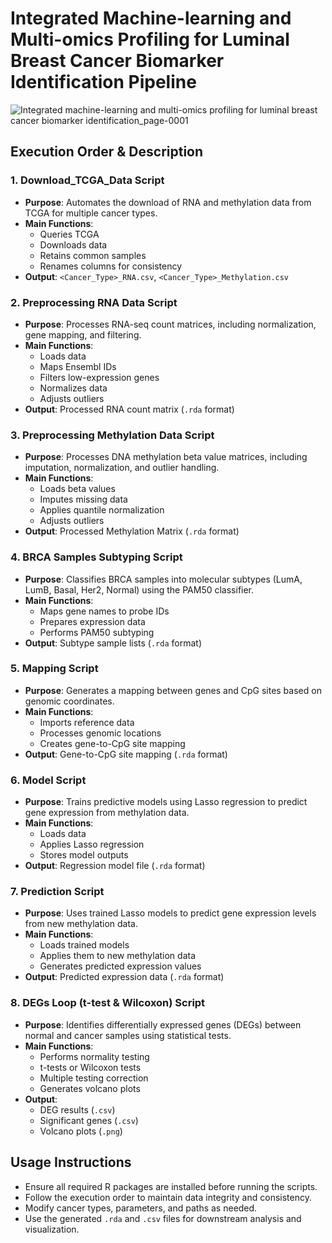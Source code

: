 # Integrated Machine-learning and Multi-omics Profiling for Luminal Breast Cancer Biomarker Identification Pipeline
![Integrated machine-learning and multi-omics profiling for luminal breast cancer biomarker identification_page-0001](https://github.com/user-attachments/assets/a4ad48d6-bec8-4247-8cf9-96ea91a4c134)

## Execution Order & Description

### 1. Download_TCGA_Data Script
- **Purpose**: Automates the download of RNA and methylation data from TCGA for multiple cancer types.
- **Main Functions**: 
  - Queries TCGA
  - Downloads data
  - Retains common samples
  - Renames columns for consistency
- **Output**: `<Cancer_Type>_RNA.csv`, `<Cancer_Type>_Methylation.csv`

### 2. Preprocessing RNA Data Script
- **Purpose**: Processes RNA-seq count matrices, including normalization, gene mapping, and filtering.
- **Main Functions**: 
  - Loads data
  - Maps Ensembl IDs
  - Filters low-expression genes
  - Normalizes data
  - Adjusts outliers
- **Output**: Processed RNA count matrix (`.rda` format)

### 3. Preprocessing Methylation Data Script
- **Purpose**: Processes DNA methylation beta value matrices, including imputation, normalization, and outlier handling.
- **Main Functions**: 
  - Loads beta values
  - Imputes missing data
  - Applies quantile normalization
  - Adjusts outliers
- **Output**: Processed Methylation Matrix (`.rda` format)

### 4. BRCA Samples Subtyping Script
- **Purpose**: Classifies BRCA samples into molecular subtypes (LumA, LumB, Basal, Her2, Normal) using the PAM50 classifier.
- **Main Functions**: 
  - Maps gene names to probe IDs
  - Prepares expression data
  - Performs PAM50 subtyping
- **Output**: Subtype sample lists (`.rda` format)

### 5. Mapping Script
- **Purpose**: Generates a mapping between genes and CpG sites based on genomic coordinates.
- **Main Functions**: 
  - Imports reference data
  - Processes genomic locations
  - Creates gene-to-CpG site mapping
- **Output**: Gene-to-CpG site mapping (`.rda` format)

### 6. Model Script
- **Purpose**: Trains predictive models using Lasso regression to predict gene expression from methylation data.
- **Main Functions**: 
  - Loads data
  - Applies Lasso regression
  - Stores model outputs
- **Output**: Regression model file (`.rda` format)

### 7. Prediction Script
- **Purpose**: Uses trained Lasso models to predict gene expression levels from new methylation data.
- **Main Functions**: 
  - Loads trained models
  - Applies them to new methylation data
  - Generates predicted expression values
- **Output**: Predicted expression data (`.rda` format)

### 8. DEGs Loop (t-test & Wilcoxon) Script
- **Purpose**: Identifies differentially expressed genes (DEGs) between normal and cancer samples using statistical tests.
- **Main Functions**: 
  - Performs normality testing
  - t-tests or Wilcoxon tests
  - Multiple testing correction
  - Generates volcano plots
- **Output**: 
  - DEG results (`.csv`)
  - Significant genes (`.csv`)
  - Volcano plots (`.png`)

## Usage Instructions
- Ensure all required R packages are installed before running the scripts.
- Follow the execution order to maintain data integrity and consistency.
- Modify cancer types, parameters, and paths as needed.
- Use the generated `.rda` and `.csv` files for downstream analysis and visualization.
